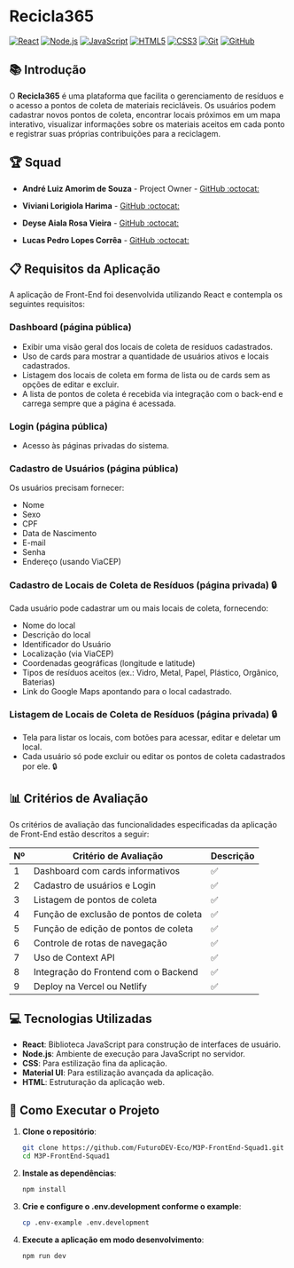 # Recicla365

[![React](https://img.shields.io/badge/React-17.0.2-blue?style=for-the-badge&logo=react&logoColor=white)](https://reactjs.org/) [![Node.js](https://img.shields.io/badge/Node.js-16.13.1-green?style=for-the-badge&logo=nodedotjs&logoColor=white)](https://nodejs.org/) [![JavaScript](https://img.shields.io/badge/JavaScript-ES6-%23F7DF1E.svg?style=for-the-badge&logo=javascript&logoColor=black)](https://developer.mozilla.org/en-US/docs/Web/JavaScript) [![HTML5](https://img.shields.io/badge/HTML5-%23E34F26.svg?style=for-the-badge&logo=html5&logoColor=white)](https://developer.mozilla.org/en-US/docs/Web/HTML) [![CSS3](https://img.shields.io/badge/CSS3-%231572B6.svg?style=for-the-badge&logo=css3&logoColor=white)](https://developer.mozilla.org/en-US/docs/Web/CSS) [![Git](https://img.shields.io/badge/Git-%23F05033.svg?style=for-the-badge&logo=git&logoColor=white)](https://git-scm.com/) [![GitHub](https://img.shields.io/badge/GitHub-%23181717.svg?style=for-the-badge&logo=github&logoColor=white)](https://github.com)

## 📚 Introdução

O **Recicla365** é uma plataforma que facilita o gerenciamento de resíduos e o acesso a pontos de coleta de materiais recicláveis. Os usuários podem cadastrar novos pontos de coleta, encontrar locais próximos em um mapa interativo, visualizar informações sobre os materiais aceitos em cada ponto e registrar suas próprias contribuições para a reciclagem.

## 🏆 Squad

- **André Luiz Amorim de Souza** - Project Owner - [GitHub :octocat: ](https://github.com/andreluizamorimdev)

- **Viviani Lorigiola Harima** - [GitHub :octocat: ](https://github.com/vivianiharima)

- **Deyse Aiala Rosa Vieira** - [GitHub :octocat: ](https://github.com/deyseaiala)

- **Lucas Pedro Lopes Corrêa** - [GitHub :octocat: ](https://github.com/lucasplcorrea)

## 📋 Requisitos da Aplicação

A aplicação de Front-End foi desenvolvida utilizando React e contempla os seguintes requisitos:

### Dashboard (página pública)

- Exibir uma visão geral dos locais de coleta de resíduos cadastrados.
- Uso de cards para mostrar a quantidade de usuários ativos e locais cadastrados.
- Listagem dos locais de coleta em forma de lista ou de cards sem as opções de editar e excluir.
- A lista de pontos de coleta é recebida via integração com o back-end e carrega sempre que a página é acessada.

### Login (página pública)

- Acesso às páginas privadas do sistema.

### Cadastro de Usuários (página pública)

Os usuários precisam fornecer:

- Nome
- Sexo
- CPF
- Data de Nascimento
- E-mail
- Senha
- Endereço (usando ViaCEP)

### Cadastro de Locais de Coleta de Resíduos (página privada) 🔒

Cada usuário pode cadastrar um ou mais locais de coleta, fornecendo:

- Nome do local
- Descrição do local
- Identificador do Usuário
- Localização (via ViaCEP)
- Coordenadas geográficas (longitude e latitude)
- Tipos de resíduos aceitos (ex.: Vidro, Metal, Papel, Plástico, Orgânico, Baterias)
- Link do Google Maps apontando para o local cadastrado.

### Listagem de Locais de Coleta de Resíduos (página privada) 🔒

- Tela para listar os locais, com botões para acessar, editar e deletar um local.
- Cada usuário só pode excluir ou editar os pontos de coleta cadastrados por ele. 🔒

## 📊 Critérios de Avaliação

Os critérios de avaliação das funcionalidades especificadas da aplicação de Front-End estão descritos a seguir:

| Nº  | Critério de Avaliação                  | Descrição          |
| --- | -------------------------------------- | ------------------ |
| 1   | Dashboard com cards informativos       | :white_check_mark: |
| 2   | Cadastro de usuários e Login           | :white_check_mark: |
| 3   | Listagem de pontos de coleta           | :white_check_mark: |
| 4   | Função de exclusão de pontos de coleta | :white_check_mark: |
| 5   | Função de edição de pontos de coleta   | :white_check_mark: |
| 6   | Controle de rotas de navegação         | :white_check_mark: |
| 7   | Uso de Context API                     | :white_check_mark: |
| 8   | Integração do Frontend com o Backend   | :white_check_mark: |
| 9   | Deploy na Vercel ou Netlify            | :white_check_mark: |

## 💻 Tecnologias Utilizadas

- **React**: Biblioteca JavaScript para construção de interfaces de usuário.
- **Node.js**: Ambiente de execução para JavaScript no servidor.
- **CSS**: Para estilização fina da aplicação.
- **Material UI**: Para estilização avançada da aplicação.
- **HTML**: Estruturação da aplicação web.

## 🚀 Como Executar o Projeto

1. **Clone o repositório**:
   ```bash
   git clone https://github.com/FuturoDEV-Eco/M3P-FrontEnd-Squad1.git
   cd M3P-FrontEnd-Squad1
   ```
2. **Instale as dependências**:
   ```bash
   npm install
   ```
3. **Crie e configure o .env.development conforme o example**:
   ```bash
   cp .env-example .env.development
   ```
4. **Execute a aplicação em modo desenvolvimento**:
   ```bash
   npm run dev
   ```
